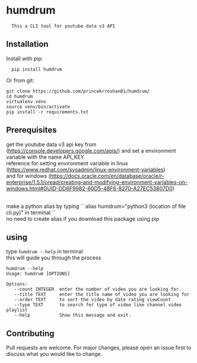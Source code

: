 **humdrum**
===========
      
      
      This a CLI tool for youtube data v3 API
      
      

**Installation**
-----------------

Install with pip:


      pip install humdrum
 
  Or from git:

    git clone https://github.com/princekrroshan01/humdrum/
    cd humdrum
    virtualenv venv
    source venv/bin/activate
    pip install -r requirements.txt
      
      
**Prerequisites**
------------

get the youtube data v3 api key from (https://console.developers.google.com/apis/) and set a environment variable with the name API_KEY <br>
reference for setting environment variable in linux (https://www.redhat.com/sysadmin/linux-environment-variables) <br>
and for windows (https://docs.oracle.com/en/database/oracle/r-enterprise/1.5.1/oread/creating-and-modifying-environment-variables-on-windows.html#GUID-DD6F9982-60D5-48F6-8270-A27EC53807D0)


</br>
make a python alias by typing 
`` alias humdrum="python3 (location of file cli.py)" in terminal `` <br>
no need to create alias if you download this package using pip

**using** 
--------  
type ``humdrum --help`` in terminal <br>
this will guide you through the process

```
humdrum --help
Usage: humdrum [OPTIONS]

Options:
   --count INTEGER  enter the number of video you are looking for.
   --title TEXT     enter the title name of video you are looking for
   --order TEXT     to sort the video by date rating viewCount
   --type TEXT      to search for type of video like channel video playlist
   --help           Show this message and exit.

```

**Contributing**
----------------
Pull requests are welcome. For major changes, please open an issue first to discuss what you would like to change.


